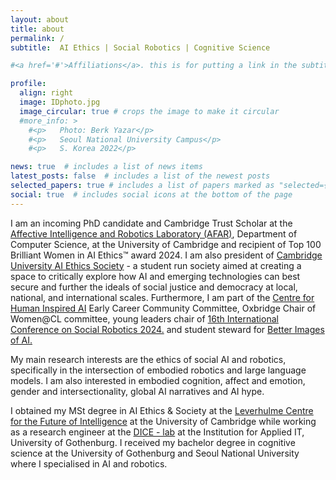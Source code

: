 ```yaml
---
layout: about
title: about
permalink: /
subtitle:  AI Ethics | Social Robotics | Cognitive Science

#<a href='#'>Affiliations</a>. this is for putting a link in the subtitle

profile:
  align: right
  image: IDphoto.jpg
  image_circular: true # crops the image to make it circular
  #more_info: >
    #<p>   Photo: Berk Yazar</p>
    #<p>   Seoul National University Campus</p>
    #<p>   S. Korea 2022</p>

news: true  # includes a list of news items
latest_posts: false  # includes a list of the newest posts
selected_papers: true # includes a list of papers marked as "selected={true}"
social: true  # includes social icons at the bottom of the page
---
```



I am an incoming PhD candidate and Cambridge Trust Scholar at the <a href="https://cambridge-afar.github.io/">Affective Intelligence and Robotics Laboratory (AFAR)</a>, Department of Computer Science, at the University of Cambridge and recipient of Top 100 Brilliant Women in AI Ethics™ award 2024. I am also president of <a href="https://cuaiethics.com/">Cambridge University AI Ethics Society</a> - a student run society aimed at creating a space to critically explore how AI and emerging technologies can best secure and further the ideals of social justice and democracy at local, national, and international scales. Furthermore, I am part of the <a href="https://www.chia.cam.ac.uk/">Centre for Human Inspired AI</a> Early Career Community Committee, Oxbridge Chair of Women@CL committee, young leaders chair of <a href="https://icsr2024.dk/" >16th International Conference on Social Robotics 2024.</a> and student steward for <a href="https://betterimagesofai.org/" >Better Images of AI.</a>

My main research interests are the ethics of social AI and robotics, specifically in the intersection of embodied robotics and large language models. I am also interested in embodied cognition, affect and emotion, gender and intersectionality, global AI narratives and AI hype.

I obtained my MSt degree in AI Ethics & Society at the <a href= "http://lcfi.ac.uk/" >Leverhulme Centre for the Future of Intelligence</a> at the University of Cambridge while working as a research engineer at the <a href="https://dice-r-lab.com/">DICE - lab</a> at the Institution for Applied IT, University of Gothenburg. I received my bachelor degree in cognitive science at the University of Gothenburg and Seoul National University where I specialised in AI and robotics. 
